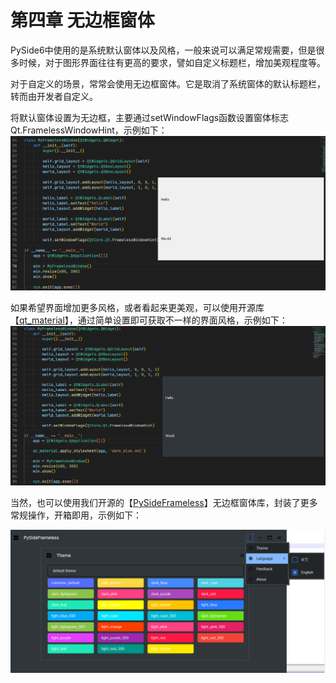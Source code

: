 # 第四章 无边框窗体

PySide6中使用的是系统默认窗体以及风格，一般来说可以满足常规需要，但是很多时候，对于图形界面往往有更高的要求，譬如自定义标题栏，增加美观程度等。

对于自定义的场景，常常会使用无边框窗体。它是取消了系统窗体的默认标题栏，转而由开发者自定义。

将默认窗体设置为无边框，主要通过setWindowFlags函数设置窗体标志Qt.FramelessWindowHint，示例如下：
![1685604573334](image/Chapter4/1685604573334.png)

如果希望界面增加更多风格，或者看起来更美观，可以使用开源库【[qt_material](https://github.com/UN-GCPDS/qt-material)】，通过简单设置即可获取不一样的界面风格，示例如下：
![1685604976846](image/Chapter4/1685604976846.png)

当然，也可以使用我们开源的【[PySideFrameless](https://github.com/iounce/PySideFrameless)】无边框窗体库，封装了更多常规操作，开箱即用，示例如下：

![1685605338756](image/Chapter4/1685605338756.png)